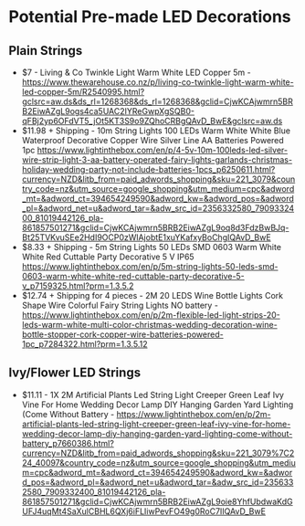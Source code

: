 # Potential Pre-made LED Decorations

## Plain Strings

* $7 - Living & Co Twinkle Light Warm White LED Copper 5m - https://www.thewarehouse.co.nz/p/living-co-twinkle-light-warm-white-led-copper-5m/R2540995.html?gclsrc=aw.ds&ds_rl=1268368&ds_rl=1268368&gclid=CjwKCAjwmrn5BRB2EiwAZgL9ogs4ca5UAC2IYReGwpXgSQB0-qFBj2yp6OFdVT5_jOt5KT3S9o9ZQhoCRBgQAvD_BwE&gclsrc=aw.ds
* $11.98 + Shipping - 10m String Lights 100 LEDs Warm White White Blue Waterproof Decorative Copper Wire Silver Line AA Batteries Powered 1pc https://www.lightinthebox.com/en/p/4-5v-10m-100leds-led-silver-wire-strip-light-3-aa-battery-operated-fairy-lights-garlands-christmas-holiday-wedding-party-not-include-batteries-1pcs_p6250611.html?currency=NZD&litb_from=paid_adwords_shopping&sku=221_3079&country_code=nz&utm_source=google_shopping&utm_medium=cpc&adword_mt=&adword_ct=394654249590&adword_kw=&adword_pos=&adword_pl=&adword_net=u&adword_tar=&adw_src_id=2356332580_7909332400_81019442126_pla-861857501271&gclid=CjwKCAjwmrn5BRB2EiwAZgL9oq8d3FdzBwBJq-Bt25TVKvuSEe2HdI9OCP0zWlAjobtE1xuYKafxyBoChgIQAvD_BwE
* $8.33 + Shipping - 5m String Lights 50 LEDs SMD 0603 Warm White White Red Cuttable Party Decorative 5 V IP65 https://www.lightinthebox.com/en/p/5m-string-lights-50-leds-smd-0603-warm-white-white-red-cuttable-party-decorative-5-v_p7159325.html?prm=1.3.5.2
* $12.74 + Shipping for 4 pieces - 2M 20 LEDS Wine Bottle Lights Cork Shape Wire Colorful Fairy String Lights NO battery - https://www.lightinthebox.com/en/p/2m-flexible-led-light-strips-20-leds-warm-white-multi-color-christmas-wedding-decoration-wine-bottle-stopper-cork-copper-wire-batteries-powered-1pc_p7284322.html?prm=1.3.5.12


## Ivy/Flower LED Strings

* $11.11 - 1X 2M Artificial Plants Led String Light Creeper Green Leaf Ivy Vine For Home Wedding Decor Lamp DIY Hanging Garden Yard Lighting (Come Without Battery - https://www.lightinthebox.com/en/p/2m-artificial-plants-led-string-light-creeper-green-leaf-ivy-vine-for-home-wedding-decor-lamp-diy-hanging-garden-yard-lighting-come-without-battery_p7660386.html?currency=NZD&litb_from=paid_adwords_shopping&sku=221_3079%7C224_40097&country_code=nz&utm_source=google_shopping&utm_medium=cpc&adword_mt=&adword_ct=394654249590&adword_kw=&adword_pos=&adword_pl=&adword_net=u&adword_tar=&adw_src_id=2356332580_7909332400_81019442126_pla-861857501271&gclid=CjwKCAjwmrn5BRB2EiwAZgL9oie8YhfUbdwaKdGUFJ4uqMt4SaXulCBHL6QXj6iFLIiwPevFO49g0RoC7IIQAvD_BwE
